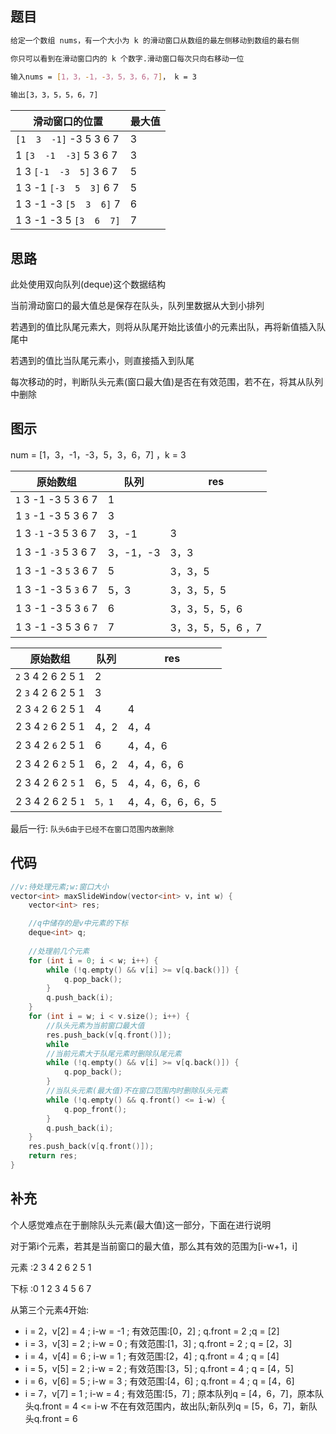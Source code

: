 ## 题目

```sh
给定一个数组 nums，有一个大小为 k 的滑动窗口从数组的最左侧移动到数组的最右侧

你只可以看到在滑动窗口内的 k 个数字.滑动窗口每次只向右移动一位

输入nums = [1，3，-1，-3，5，3，6，7]， k = 3
 
输出[3，3，5，5，6，7]   
```

| 滑动窗口的位置              | 最大值 |
| --------------------------- | ------ |
| `[1  3  -1]` -3  5  3  6  7 | 3      |
| 1 `[3  -1  -3]` 5  3  6  7  | 3      |
| 1  3 `[-1  -3  5]` 3  6  7  | 5      |
| 1  3  -1 `[-3  5  3]` 6  7  | 5      |
| 1  3  -1  -3 `[5  3  6]` 7  | 6      |
| 1  3  -1  -3  5 `[3  6  7]` | 7      |

## 思路

此处使用双向队列(deque)这个数据结构

当前滑动窗口的最大值总是保存在队头，队列里数据从大到小排列  

若遇到的值比队尾元素大，则将从队尾开始比该值小的元素出队，再将新值插入队尾中  

若遇到的值比当队尾元素小，则直接插入到队尾

每次移动的时，判断队头元素(窗口最大值)是否在有效范围，若不在，将其从队列中删除


## 图示

num = [1，3，-1，-3，5，3，6，7] ，k = 3


| 原始数组                  | 队列      | res               |
| ------------------------- | --------- | ----------------- |
| `1`  3  -1 -3  5  3  6  7 | 1         |                   |
| 1  `3`  -1 -3  5  3  6  7 | 3         |                   |
| 1  3  `-1` -3  5  3  6  7 | 3，-1     | 3                 |
| 1  3  -1 `-3`  5  3  6  7 | 3，-1，-3 | 3，3              |
| 1  3  -1 -3  `5`  3  6  7 | 5         | 3，3，5           |
| 1  3  -1 -3  5  `3`  6  7 | 5，3      | 3，3，5，5        |
| 1  3  -1 -3  5  3  `6`  7 | 6         | 3，3，5，5，6     |
| 1  3  -1 -3  5  3  6  `7` | 7         | 3，3，5，5，6 ，7 |


| 原始数组          | 队列   | res              |
| ----------------- | ------ | ---------------- |
| `2` 3 4 2 6 2 5 1 | 2      |                  |
| 2 `3` 4 2 6 2 5 1 | 3      |                  |
| 2 3 `4` 2 6 2 5 1 | 4      | 4                |
| 2 3 4 `2` 6 2 5 1 | 4，2   | 4，4             |
| 2 3 4 2 `6` 2 5 1 | 6      | 4，4，6          |
| 2 3 4 2 6 `2` 5 1 | 6，2   | 4，4，6，6       |
| 2 3 4 2 6 2 `5` 1 | 6，5   | 4，4，6，6，6    |
| 2 3 4 2 6 2 5 `1` | `5，1` | 4，4，6，6，6，5 |

最后一行: `队头6由于已经不在窗口范围内故删除`


## 代码
```c++
//v:待处理元素;w:窗口大小
vector<int> maxSlideWindow(vector<int> v，int w) {
	vector<int> res;

    //q中储存的是v中元素的下标
	deque<int> q;
	
	//处理前几个元素
	for (int i = 0; i < w; i++) {
		while (!q.empty() && v[i] >= v[q.back()]) {
			q.pop_back();
		}
		q.push_back(i);
	}
	for (int i = w; i < v.size(); i++) {
        //队头元素为当前窗口最大值
		res.push_back(v[q.front()]);
        while
		//当前元素大于队尾元素时删除队尾元素
		while (!q.empty() && v[i] >= v[q.back()]) {
			q.pop_back();
		}
		//当队头元素(最大值)不在窗口范围内时删除队头元素
		while (!q.empty() && q.front() <= i-w) {
			q.pop_front();
		}
		q.push_back(i);
	}
	res.push_back(v[q.front()]);
	return res;
}
```

## 补充

个人感觉难点在于删除队头元素(最大值)这一部分，下面在进行说明

对于第i个元素，若其是当前窗口的最大值，那么其有效的范围为[i-w+1，i]

元素 :2 3 4 2 6 2 5 1

下标 :0 1 2 3 4 5 6 7

从第三个元素4开始:

- i = 2，v[2] = 4 ; i-w = -1 ; 有效范围:[0，2] ; q.front = 2 ;q = [2]
- i = 3，v[3] = 2 ; i-w = 0 ; 有效范围:[1，3] ; q.front = 2 ; q = [2，3]
- i = 4，v[4] = 6 ; i-w = 1 ; 有效范围:[2，4] ; q.front = 4 ; q = [4]
- i = 5，v[5] = 2 ; i-w = 2 ; 有效范围:[3，5] ; q.front = 4 ; q = [4，5]
- i = 6，v[6] = 5 ; i-w = 3 ; 有效范围:[4，6] ; q.front = 4 ; q = [4，6]
- i = 7，v[7] = 1 ; i-w = 4 ; 有效范围:[5，7] ; 原本队列q = [4，6，7]，原本队头q.front = 4 <= i-w 不在有效范围内，故出队;新队列q = [5，6，7]，新队头q.front = 6 
